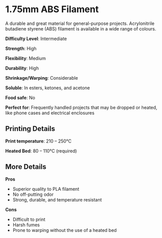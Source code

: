 ﻿# 1.75mm ABS Filament
A durable and great material for general-purpose projects. Acrylonitrile butadiene styrene (ABS) filament is available in a wide range of colours.

**Difficulty Level**: Intermediate

**Strength**: High

**Flexibility**: Medium

**Durability**: High

**Shrinkage/Warping**: Considerable

**Soluble**: In esters, ketones, and acetone

**Food safe**: No

**Perfect for**: Frequently handled projects that may be dropped or heated, like phone cases and electrical enclosures

## Printing Details

**Print temperature**: 210 – 250°C

**Heated Bed**: 80 – 110°C (required)

## More Details

**Pros**
 - Superior quality to PLA filament
 - No off-putting odor
 - Strong, durable, and temperature resistant

**Cons**
 - Difficult to print
 - Harsh fumes
 - Prone to warping without the use of a heated bed

